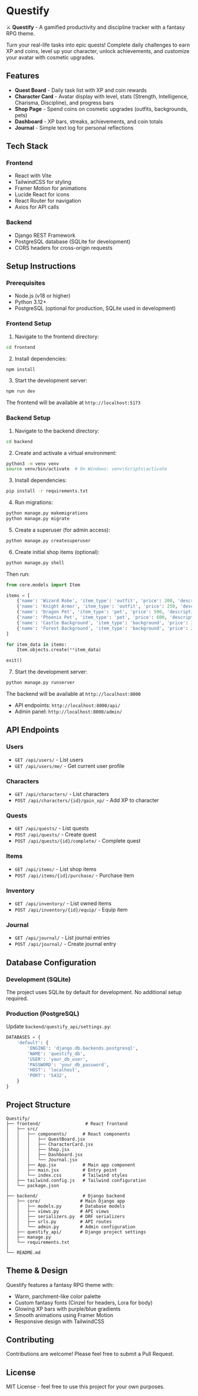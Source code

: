 # Questify

⚔️ **Questify** - A gamified productivity and discipline tracker with a fantasy RPG theme.

Turn your real-life tasks into epic quests! Complete daily challenges to earn XP and coins, level up your character, unlock achievements, and customize your avatar with cosmetic upgrades.

## Features

- **Quest Board** - Daily task list with XP and coin rewards
- **Character Card** - Avatar display with level, stats (Strength, Intelligence, Charisma, Discipline), and progress bars
- **Shop Page** - Spend coins on cosmetic upgrades (outfits, backgrounds, pets)
- **Dashboard** - XP bars, streaks, achievements, and coin totals
- **Journal** - Simple text log for personal reflections

## Tech Stack

### Frontend
- React with Vite
- TailwindCSS for styling
- Framer Motion for animations
- Lucide React for icons
- React Router for navigation
- Axios for API calls

### Backend
- Django REST Framework
- PostgreSQL database (SQLite for development)
- CORS headers for cross-origin requests

## Setup Instructions

### Prerequisites
- Node.js (v18 or higher)
- Python 3.12+
- PostgreSQL (optional for production, SQLite used in development)

### Frontend Setup

1. Navigate to the frontend directory:
```bash
cd frontend
```

2. Install dependencies:
```bash
npm install
```

3. Start the development server:
```bash
npm run dev
```

The frontend will be available at `http://localhost:5173`

### Backend Setup

1. Navigate to the backend directory:
```bash
cd backend
```

2. Create and activate a virtual environment:
```bash
python3 -m venv venv
source venv/bin/activate  # On Windows: venv\Scripts\activate
```

3. Install dependencies:
```bash
pip install -r requirements.txt
```

4. Run migrations:
```bash
python manage.py makemigrations
python manage.py migrate
```

5. Create a superuser (for admin access):
```bash
python manage.py createsuperuser
```

6. Create initial shop items (optional):
```bash
python manage.py shell
```
Then run:
```python
from core.models import Item

items = [
    {'name': 'Wizard Robe', 'item_type': 'outfit', 'price': 200, 'description': 'A mystical robe that channels arcane energy', 'emoji': '🧙‍♂️'},
    {'name': 'Knight Armor', 'item_type': 'outfit', 'price': 250, 'description': 'Shining armor for the brave warrior', 'emoji': '⚔️'},
    {'name': 'Dragon Pet', 'item_type': 'pet', 'price': 500, 'description': 'A loyal dragon companion', 'emoji': '🐉'},
    {'name': 'Phoenix Pet', 'item_type': 'pet', 'price': 600, 'description': 'A majestic phoenix that rises from ashes', 'emoji': '🔥'},
    {'name': 'Castle Background', 'item_type': 'background', 'price': 300, 'description': 'A grand castle backdrop', 'emoji': '🏰'},
    {'name': 'Forest Background', 'item_type': 'background', 'price': 250, 'description': 'A mystical forest setting', 'emoji': '🌲'},
]

for item_data in items:
    Item.objects.create(**item_data)

exit()
```

7. Start the development server:
```bash
python manage.py runserver
```

The backend will be available at `http://localhost:8000`
- API endpoints: `http://localhost:8000/api/`
- Admin panel: `http://localhost:8000/admin/`

## API Endpoints

### Users
- `GET /api/users/` - List users
- `GET /api/users/me/` - Get current user profile

### Characters
- `GET /api/characters/` - List characters
- `POST /api/characters/{id}/gain_xp/` - Add XP to character

### Quests
- `GET /api/quests/` - List quests
- `POST /api/quests/` - Create quest
- `POST /api/quests/{id}/complete/` - Complete quest

### Items
- `GET /api/items/` - List shop items
- `POST /api/items/{id}/purchase/` - Purchase item

### Inventory
- `GET /api/inventory/` - List owned items
- `POST /api/inventory/{id}/equip/` - Equip item

### Journal
- `GET /api/journal/` - List journal entries
- `POST /api/journal/` - Create journal entry

## Database Configuration

### Development (SQLite)
The project uses SQLite by default for development. No additional setup required.

### Production (PostgreSQL)

Update `backend/questify_api/settings.py`:

```python
DATABASES = {
    'default': {
        'ENGINE': 'django.db.backends.postgresql',
        'NAME': 'questify_db',
        'USER': 'your_db_user',
        'PASSWORD': 'your_db_password',
        'HOST': 'localhost',
        'PORT': '5432',
    }
}
```

## Project Structure

```
Questify/
├── frontend/                 # React frontend
│   ├── src/
│   │   ├── components/      # React components
│   │   │   ├── QuestBoard.jsx
│   │   │   ├── CharacterCard.jsx
│   │   │   ├── Shop.jsx
│   │   │   ├── Dashboard.jsx
│   │   │   └── Journal.jsx
│   │   ├── App.jsx          # Main app component
│   │   ├── main.jsx         # Entry point
│   │   └── index.css        # Tailwind styles
│   ├── tailwind.config.js   # Tailwind configuration
│   └── package.json
│
├── backend/                 # Django backend
│   ├── core/               # Main Django app
│   │   ├── models.py       # Database models
│   │   ├── views.py        # API views
│   │   ├── serializers.py  # DRF serializers
│   │   ├── urls.py         # API routes
│   │   └── admin.py        # Admin configuration
│   ├── questify_api/       # Django project settings
│   ├── manage.py
│   └── requirements.txt
│
└── README.md
```

## Theme & Design

Questify features a fantasy RPG theme with:
- Warm, parchment-like color palette
- Custom fantasy fonts (Cinzel for headers, Lora for body)
- Glowing XP bars with purple/blue gradients
- Smooth animations using Framer Motion
- Responsive design with TailwindCSS

## Contributing

Contributions are welcome! Please feel free to submit a Pull Request.

## License

MIT License - feel free to use this project for your own purposes.
